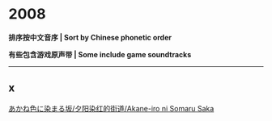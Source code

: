 # 2008

**排序按中文音序 | Sort by Chinese phonetic order**

**有些包含游戏原声带 | Some include game soundtracks**

----

## x

[あかね色に染まる坂/夕阳染红的街道/Akane-iro ni Somaru Saka](/wiki/%E3%81%82%E3%81%8B%E3%81%AD%E8%89%B2%E3%81%AB%E6%9F%93%E3%81%BE%E3%82%8B%E5%9D%82.md)
